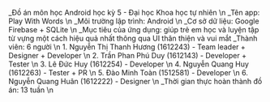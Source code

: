   _Đồ án môn học Android học kỳ 5 - Đại học Khoa học tự nhiên \n
  _Tên app: Play With Words \n
  _Môi trường lập trình: Android \n
  _Cơ sở dữ liệu: Google Firebase + SQLite \n
  _Mục tiêu của ứng dụng: giúp trẻ em học và luyện tập từ vựng một cách hiệu quả nhất thông qua UI thân thiện và vui mắt
  _Thành viên: 6 người \n
    1. Nguyễn Thị Thanh Hương (1612243) - Team leader + Designer + Developer \n
    2. Trần Phan Phú Duy (1612143) - Developer + Tester \n
    3. Lê Đức Huy (1612254) - Developer \n
    4. Nguyễn Quang Huy (1612263) - Tester + PR \n
    5. Đào Minh Toàn (1512581) - Developer \n
    6. Nguyễn Quang Huân (1612222) - Designer \n
  _Thời gian thực hoàn thành đồ án: 13 tuần \n
